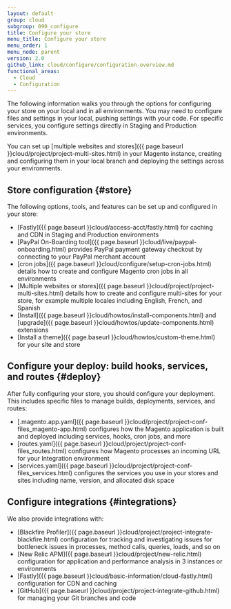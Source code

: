 ```yaml
---
layout: default
group: cloud
subgroup: 090_configure
title: Configure your store
menu_title: Configure your store
menu_order: 1
menu_node: parent
version: 2.0
github_link: cloud/configure/configuration-overview.md
functional_areas:
  - Cloud
  - Configuration
---
```


The following information walks you through the options for configuring your store on your local and in all environments. You may need to configure files and settings in your local, pushing settings with your code. For specific services, you configure settings directly in Staging and Production environments.

You can set up [multiple websites and stores]({{ page.baseurl }}cloud/project/project-multi-sites.html) in your Magento instance, creating and configuring them in your local branch and deploying the settings across your environments.

## Store configuration {#store}
The following options, tools, and features can be set up and configured in your store:

* [Fastly]({{ page.baseurl }}cloud/access-acct/fastly.html) for caching and CDN in Staging and Production environments
* [PayPal On-Boarding tool]({{ page.baseurl }}cloud/live/paypal-onboarding.html) provides PayPal payment gateway checkout by connecting to your PayPal merchant account
* [cron jobs]({{ page.baseurl }}cloud/configure/setup-cron-jobs.html) details how to create and configure Magento cron jobs in all environments
* [Multiple websites or stores]({{ page.baseurl }}cloud/project/project-multi-sites.html) details how to create and configure multi-sites for your store, for example multiple locales including English, French, and Spanish
* [Install]({{ page.baseurl }}cloud/howtos/install-components.html) and [upgrade]({{ page.baseurl }}cloud/howtos/update-components.html) extensions
* [Install a theme]({{ page.baseurl }}cloud/howtos/custom-theme.html) for your site and store

## Configure your deploy: build hooks, services, and routes {#deploy}
After fully configuring your store, you should configure your deployment. This includes specific files to manage builds, deployments, services, and routes:

* [.magento.app.yaml]({{ page.baseurl }}cloud/project/project-conf-files_magento-app.html) configures how the Magento application is built and deployed including services, hooks, cron jobs, and more
* [routes.yaml]({{ page.baseurl }}cloud/project/project-conf-files_routes.html) configures how Magento processes an incoming URL for your Integration environment
* [services.yaml]({{ page.baseurl }}cloud/project/project-conf-files_services.html) configures the services you use in your stores and sites including name, version, and allocated disk space

## Configure integrations {#integrations}
We also provide integrations with:

* [Blackfire Profiler]({{ page.baseurl }}cloud/project/project-integrate-blackfire.html) configuration for tracking and investigating issues for bottleneck issues in processes, method calls, queries, loads, and so on
* [New Relic APM]({{ page.baseurl }}cloud/project/new-relic.html) configuration for application and performance analysis in 3 instances or environments
* [Fastly]({{ page.baseurl }}cloud/basic-information/cloud-fastly.html) configuration for CDN and caching
* [GitHub]({{ page.baseurl }}cloud/project/project-integrate-github.html) for managing your Git branches and code
